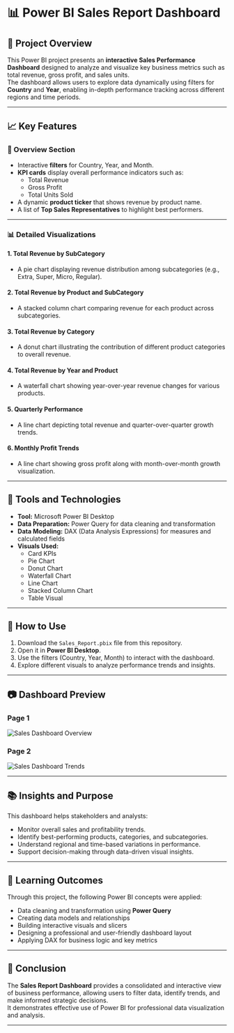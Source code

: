# 📊 Power BI Sales Report Dashboard

## 🧾 Project Overview
This Power BI project presents an **interactive Sales Performance Dashboard** designed to analyze and visualize key business metrics such as total revenue, gross profit, and sales units.  
The dashboard allows users to explore data dynamically using filters for **Country** and **Year**, enabling in-depth performance tracking across different regions and time periods.

---

## 📈 Key Features

### 🧠 Overview Section
- Interactive **filters** for Country, Year, and Month.  
- **KPI cards** display overall performance indicators such as:
  - Total Revenue  
  - Gross Profit  
  - Total Units Sold  
- A dynamic **product ticker** that shows revenue by product name.  
- A list of **Top Sales Representatives** to highlight best performers.

---

### 📊 Detailed Visualizations
#### 1. **Total Revenue by SubCategory**
- A pie chart displaying revenue distribution among subcategories (e.g., Extra, Super, Micro, Regular).

#### 2. **Total Revenue by Product and SubCategory**
- A stacked column chart comparing revenue for each product across subcategories.

#### 3. **Total Revenue by Category**
- A donut chart illustrating the contribution of different product categories to overall revenue.

#### 4. **Total Revenue by Year and Product**
- A waterfall chart showing year-over-year revenue changes for various products.

#### 5. **Quarterly Performance**
- A line chart depicting total revenue and quarter-over-quarter growth trends.

#### 6. **Monthly Profit Trends**
- A line chart showing gross profit along with month-over-month growth visualization.

---

## 🧩 Tools and Technologies
- **Tool:** Microsoft Power BI Desktop  
- **Data Preparation:** Power Query for data cleaning and transformation  
- **Data Modeling:** DAX (Data Analysis Expressions) for measures and calculated fields  
- **Visuals Used:**  
  - Card KPIs  
  - Pie Chart  
  - Donut Chart  
  - Waterfall Chart  
  - Line Chart  
  - Stacked Column Chart  
  - Table Visual  

---

## 🚀 How to Use
1. Download the `Sales_Report.pbix` file from this repository.  
2. Open it in **Power BI Desktop**.  
3. Use the filters (Country, Year, Month) to interact with the dashboard.  
4. Explore different visuals to analyze performance trends and insights.  

---

## 📷 Dashboard Preview
### Page 1
![Sales Dashboard Overview](Screenshot_2025-10-25_212744.png)

### Page 2
![Sales Dashboard Trends](Screenshot_2025-10-25_212807.png)

---

## 📚 Insights and Purpose
This dashboard helps stakeholders and analysts:
- Monitor overall sales and profitability trends.  
- Identify best-performing products, categories, and subcategories.  
- Understand regional and time-based variations in performance.  
- Support decision-making through data-driven visual insights.  

---

## 🧠 Learning Outcomes
Through this project, the following Power BI concepts were applied:
- Data cleaning and transformation using **Power Query**  
- Creating data models and relationships  
- Building interactive visuals and slicers  
- Designing a professional and user-friendly dashboard layout  
- Applying DAX for business logic and key metrics  

---

## 🏁 Conclusion
The **Sales Report Dashboard** provides a consolidated and interactive view of business performance, allowing users to filter data, identify trends, and make informed strategic decisions.  
It demonstrates effective use of Power BI for professional data visualization and analysis.

---
